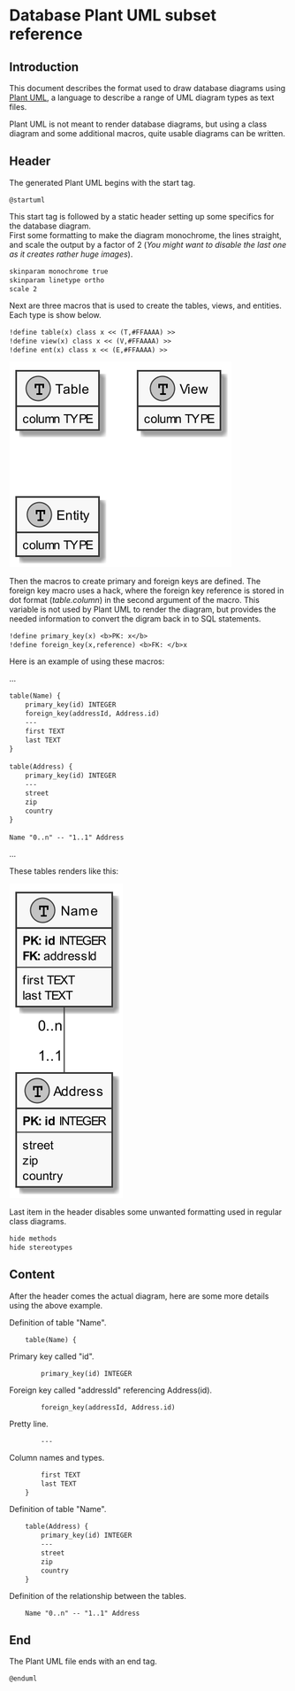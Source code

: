 # Database Plant UML subset reference #

## Introduction ##

This document describes the format used to draw database diagrams using
[Plant UML](http://plantuml.com), a language to describe a range of UML
diagram types as text files.

Plant UML is not meant to render database diagrams, but using a class
diagram and some additional macros, quite usable diagrams can be written.

## Header ##

The generated Plant UML begins with the start tag.

    @startuml

This start tag is followed by a static header setting up some specifics for
the database diagram.    
First some formatting to make the diagram monochrome, the lines straight, and
scale the output by a factor of 2 (*You might want to disable the last one
as it creates rather huge images*).
  
    skinparam monochrome true
    skinparam linetype ortho
    scale 2
    
Next are three macros that is used to create the  tables, views, and entities.
Each type is show below.

    !define table(x) class x << (T,#FFAAAA) >>
    !define view(x) class x << (V,#FFAAAA) >>
    !define ent(x) class x << (E,#FFAAAA) >>

![Types of object in the database diagram](types.png) 
    
Then the macros to create primary and foreign keys are defined. The foreign key
macro uses a hack, where the foreign key reference is stored in dot format 
(*table.column*) in the second argument of the macro. This variable is not used
by Plant UML to render the diagram, but provides the needed information to
convert the digram back in to SQL statements. 
    
    !define primary_key(x) <b>PK: x</b>
    !define foreign_key(x,reference) <b>FK: </b>x
    
Here is an example of using these macros:

...

    table(Name) {
        primary_key(id) INTEGER
        foreign_key(addressId, Address.id)
        ---
        first TEXT
        last TEXT
    }
    
    table(Address) {
        primary_key(id) INTEGER
        ---
        street
        zip
        country
    }
    
    Name "0..n" -- "1..1" Address

...    

These tables renders like this:

![Example of using the "key" macros](keys.png)

Last item in the header disables some unwanted formatting used in regular class
diagrams.
    
    hide methods
    hide stereotypes

## Content ##

After the header comes the actual diagram, here are some more details using
the above example.


Definition of table "Name".

        table(Name) {

Primary key called "id".

            primary_key(id) INTEGER
            
Foreign key called "addressId" referencing Address(id).

            foreign_key(addressId, Address.id)
            
Pretty line.

            ---

Column names and types.

            first TEXT
            last TEXT
        }
        

Definition of table "Name".

        table(Address) {
            primary_key(id) INTEGER
            ---
            street
            zip
            country
        }
        
        
Definition of the relationship between the tables.

        Name "0..n" -- "1..1" Address

## End ##

The Plant UML file ends with an end tag.

    @enduml